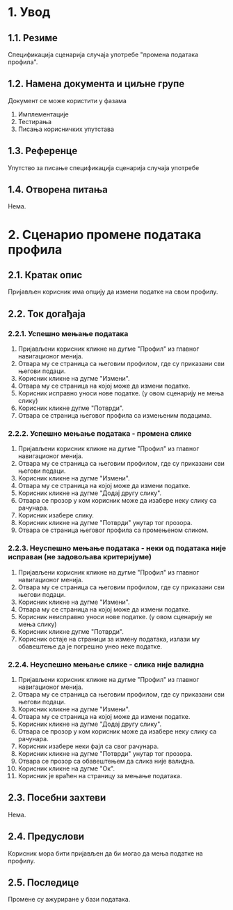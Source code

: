# 1. Увод

## 1.1. Резиме

Спецификација сценарија случаја употребе "промена података профила".

## 1.2. Намена документа и циљне групе

Документ се може користити у фазама

1. Имплементације
2. Тестирања
3. Писања корисничких упутстава

## 1.3. Референце

Упутство за писање спецификација сценарија случаја употребе

## 1.4. Отворена питања

Нема.

# 2. Сценарио промене података профила

## 2.1. Кратак опис

Пријављен корисник има опцију да измени податке на свом профилу.

## 2.2. Ток догађаја

### 2.2.1. Успешно мењање података

1. Пријављени корисник кликне на дугме "Профил" из главног навигационог менија.
2. Отвара му се страница са његовим профилом, где су приказани сви његови подаци.
3. Корисник кликне на дугме "Измени".
4. Отвара му се страница на којој може да измени податке.
5. Корисник исправно уноси нове податке. (у овом сценарију не мења слику)
6. Корисник кликне дугме "Потврди".
7. Отвара се страница његовог профила са измењеним подацима.

### 2.2.2. Успешно мењање података - промена слике

1. Пријављени корисник кликне на дугме "Профил" из главног навигационог менија.
2. Отвара му се страница са његовим профилом, где су приказани сви његови подаци.
3. Корисник кликне на дугме "Измени".
4. Отвара му се страница на којој може да измени податке.
5. Корисник кликне на дугме "Додај другу слику".
6. Отвара се прозор у ком корисник може да изабере неку слику са рачунара.
7. Корисник изабере слику.
8. Корисник кликне на дугме "Потврди" унутар тог прозора.
9. Отвара се страница његовог профила са промењеном сликом.

### 2.2.3. Неуспешно мењање података - неки од података није исправан (не задовољава критеријуме)

1. Пријављени корисник кликне на дугме "Профил" из главног навигационог менија.
2. Отвара му се страница са његовим профилом, где су приказани сви његови подаци.
3. Корисник кликне на дугме "Измени".
4. Отвара му се страница на којој може да измени податке.
5. Корисник неисправно уноси нове податке. (у овом сценарију не мења слику)
6. Корисник кликне дугме "Потврди".
7. Корисник остаје на страници за измену података, излази му обавештење да је погрешно унео неке податке.

### 2.2.4. Неуспешно мењање слике - слика није валидна

1. Пријављени корисник кликне на дугме "Профил" из главног навигационог менија.
2. Отвара му се страница са његовим профилом, где су приказани сви његови подаци.
3. Корисник кликне на дугме "Измени".
4. Отвара му се страница на којој може да измени податке.
5. Корисник кликне на дугме "Додај другу слику".
6. Отвара се прозор у ком корисник може да изабере неку слику са рачунара.
7. Корисник изабере неки фајл са свог рачунара.
8. Корисник кликне на дугме "Потврди" унутар тог прозора.
9. Отвара се прозор са обавештењем да слика није валидна.
10. Корисник кликне на дугме "Ок".
11. Корисник је враћен на страницу за мењање података.

## 2.3. Посебни захтеви

Нема.

## 2.4. Предуслови

Корисник мора бити пријављен да би могао да мења податке на профилу.

## 2.5. Последице

Промене су ажуриране у бази података.